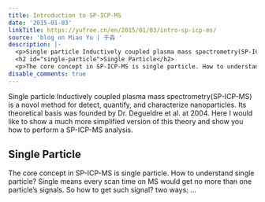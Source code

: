 ```yaml
---
title: Introduction to SP-ICP-MS
date: '2015-01-03'
linkTitle: https://yufree.cn/en/2015/01/03/intro-sp-icp-ms/
source: 'blog on Miao Yu | 于淼 '
description: |-
  <p>Single particle Inductively coupled plasma mass spectrometry(SP-ICP-MS) is a novol method for detect, quantify, and characterize nanoparticles. Its theoretical basis was founded by Dr. Degueldre et al. at 2004. Here I would like to show a much more simplified version of this theory and show you how to perform a SP-ICP-MS analysis.</p>
  <h2 id="single-particle">Single Particle</h2>
  <p>The core concept in SP-ICP-MS is single particle. How to understand single particle? Single means every scan time on MS would get no more than one particle&rsquo;s signals. So how to get such signal? two ways: ...
disable_comments: true
---
```

<p>Single particle Inductively coupled plasma mass spectrometry(SP-ICP-MS) is a novol method for detect, quantify, and characterize nanoparticles. Its theoretical basis was founded by Dr. Degueldre et al. at 2004. Here I would like to show a much more simplified version of this theory and show you how to perform a SP-ICP-MS analysis.</p>
<h2 id="single-particle">Single Particle</h2>
<p>The core concept in SP-ICP-MS is single particle. How to understand single particle? Single means every scan time on MS would get no more than one particle&rsquo;s signals. So how to get such signal? two ways: ...